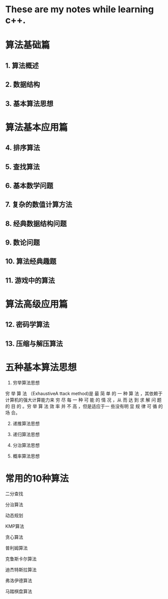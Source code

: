 # These are my notes while learning c++.

# 算法基础篇

## 1. 算法概述

## 2. 数据结构

## 3. 基本算法思想



# 算法基本应用篇

## 4. 排序算法

## 5. 查找算法

## 6. 基本数学问题

## 7. 复杂的数值计算方法

## 8. 经典数据结构问题

## 9. 数论问题

## 10. 算法经典趣题

## 11. 游戏中的算法



# 算法高级应用篇

## 12. 密码学算法

## 13. 压缩与解压算法





# 五种基本算法思想
1. 穷举算法思想

穷 举 算 法 （ExhaustiveA ttack method)是 最 简 单 的 一 种 算 法 ，其依赖于计算机的强大计算能力来 穷 尽 每 一 种 可 能 的 情 况 ，从 而 达 到 求 解 问 题 的 目 的 。穷 举 算 法 效 率 并 不 高 ，但是适应于一 些没有明 显 规 律 可 循 的 场 合。

2. 递推算法思想

3. 递归算法思想

4. 分治算法思想

5. 概率算法思想

#

# 常用的10种算法

二分查找

分治算法

动态规划

KMP算法

贪心算法

普利姆算法

克鲁斯卡尔算法

迪杰特斯拉算法

弗洛伊德算法

马踏棋盘算法

